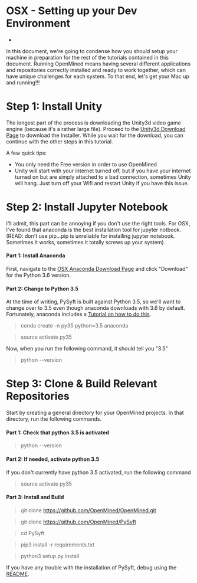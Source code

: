 # OSX - Setting up your Dev Environment
-
In this document, we're going to condense how you should setup your machine in preparation for the rest of the tutorials contained in this document. Running OpenMined means having several different applications and repositories correctly installed and ready to work together, which can have unique challenges for each system. To that end, let's get your Mac up and running!!!

# Step 1: Install Unity

The longest part of the process is downloading the Unity3d video game engine (because it's a rather large file). Proceed to the [Unity3d Download Page](https://store.unity.com/download?ref=personal) to download the Installer. While you wait for the download, you can continue with the other steps in this tutorial.

A few quick tips:

* You only need the Free version in order to use OpenMined
* Unity will start with your internet turned off, but if you have your internet turned on but are simply attached to a bad connection, sometimes Unity will hang. Just turn off your Wifi and restart Unity if you have this issue.

# Step 2: Install Jupyter Notebook

I'll admit, this part can be annoying if you don't use the right tools. For OSX, I've found that anaconda is the best installation tool for jupyter notbook. (READ: don't use pip...pip is unreliable for installing jupyter notebook. Sometimes it works, sometimes it totally screws up your system). 

#### Part 1: Install Anaconda
First, navigate to the [OSX Anaconda Download Page](https://www.anaconda.com/download/#macos) and click "Download" for the Python 3.6 version.

#### Part 2: Change to Python 3.5
At the time of writing, PySyft is built against Python 3.5, so we'll want to change over to 3.5 even though anaconda downloads with 3.6 by default. Fortunately, anaconda includes a [Tutorial on how to do this](https://conda.io/docs/user-guide/tasks/manage-python.html).

>conda create -n py35 python=3.5 anaconda

>source activate py35

Now, when you run the following command, it should tell you "3.5"
>python --version


# Step 3: Clone & Build Relevant Repositories

Start by creating a general directory for your OpenMined projects. In that directory, run the following commands. 

#### Part 1: Check that python 3.5 is activated
>python --version

#### Part 2: If needed, activate python 3.5
If you don't currently have python 3.5 activated, run the following command

>source activate py35

#### Part 3: Install and Build

> git clone https://github.com/OpenMined/OpenMined.git
 
> git clone https://github.com/OpenMined/PySyft

> cd PySyft

> pip3 install -r requirements.txt

> python3 setup.py install

If you have any trouble with the installation of PySyft, debug using the [README](https://github.com/OpenMined/PySyft).


